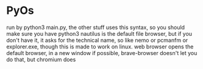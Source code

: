 # PyOs
run by python3 main.py, the other stuff uses this syntax, so you should make sure you have python3
nautilus is the default file browser, but if you don't have it, it asks for the technical name, so like nemo or pcmanfm or explorer.exe, though this is made to work on linux.
web browser opens the default browser, in a new window if possible, brave-browser doesn't let you do that, but chromium does
